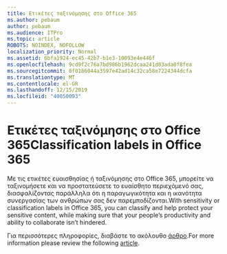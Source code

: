 ```yaml
---
title: Ετικέτες ταξινόμησης στο Office 365
ms.author: pebaum
author: pebaum
ms.audience: ITPro
ms.topic: article
ROBOTS: NOINDEX, NOFOLLOW
localization_priority: Normal
ms.assetid: 6bfa1924-ec45-42b7-b1e3-10093e4e446f
ms.openlocfilehash: 9cd9f2c76a7bd986b1962dcaa241d03ada0f8fea
ms.sourcegitcommit: 0f0186044a3597e42ad14c32ca58e7224344dcfa
ms.translationtype: MT
ms.contentlocale: el-GR
ms.lasthandoff: 12/15/2019
ms.locfileid: "40050093"
---
```

# <a name="classification-labels-in-office-365"></a><span data-ttu-id="13550-102">Ετικέτες ταξινόμησης στο Office 365</span><span class="sxs-lookup"><span data-stu-id="13550-102">Classification labels in Office 365</span></span>

<span data-ttu-id="13550-103">Με τις ετικέτες ευαισθησίας ή ταξινόμησης στο Office 365, μπορείτε να ταξινομήσετε και να προστατεύσετε το ευαίσθητο περιεχόμενό σας, διασφαλίζοντας παράλληλα ότι η παραγωγικότητα και η ικανότητα συνεργασίας των ανθρώπων σας δεν παρεμποδίζονται.</span><span class="sxs-lookup"><span data-stu-id="13550-103">With sensitivity or classification labels in Office 365, you can classify and help protect your sensitive content, while making sure that your people’s productivity and ability to collaborate isn’t hindered.</span></span>

<span data-ttu-id="13550-104">Για περισσότερες πληροφορίες, διαβάστε το ακόλουθο [άρθρο](https://docs.microsoft.com/office365/securitycompliance/sensitivity-labels).</span><span class="sxs-lookup"><span data-stu-id="13550-104">For more information please review the following [article](https://docs.microsoft.com/office365/securitycompliance/sensitivity-labels).</span></span>

